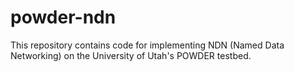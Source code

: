 # powder-ndn
This repository contains code for implementing NDN (Named Data Networking) on the University of Utah's POWDER testbed.
